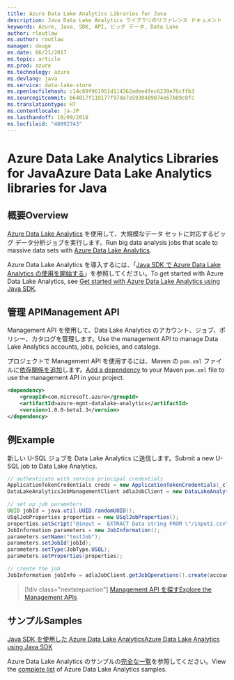 ```yaml
---
title: Azure Data Lake Analytics Libraries for Java
description: Java Data Lake Analytics ライブラリのリファレンス ドキュメント
keywords: Azure, Java, SDK, API, ビッグ データ, Data Lake
author: rloutlaw
ms.author: routlaw
manager: douge
ms.date: 06/21/2017
ms.topic: article
ms.prod: azure
ms.technology: azure
ms.devlang: java
ms.service: data-lake-store
ms.openlocfilehash: c14c89f961951d114362adee4fec6239e78cffb3
ms.sourcegitcommit: b64017f119177f97da7a5930489874e67b09c0fc
ms.translationtype: HT
ms.contentlocale: ja-JP
ms.lasthandoff: 10/09/2018
ms.locfileid: "48892743"
---
```

# <a name="azure-data-lake-analytics-libraries-for-java"></a><span data-ttu-id="b1917-104">Azure Data Lake Analytics Libraries for Java</span><span class="sxs-lookup"><span data-stu-id="b1917-104">Azure Data Lake Analytics libraries for Java</span></span>

## <a name="overview"></a><span data-ttu-id="b1917-105">概要</span><span class="sxs-lookup"><span data-stu-id="b1917-105">Overview</span></span>

<span data-ttu-id="b1917-106">[Azure Data Lake Analytics](/azure/data-lake-analytics/data-lake-analytics-overview) を使用して、大規模なデータ セットに対応するビッグ データ分析ジョブを実行します。</span><span class="sxs-lookup"><span data-stu-id="b1917-106">Run big data analysis jobs that scale to massive data sets with [Azure Data Lake Analytics](/azure/data-lake-analytics/data-lake-analytics-overview).</span></span>

<span data-ttu-id="b1917-107">Azure Data Lake Analytics を導入するには、「[Java SDK で Azure Data Lake Analytics の使用を開始する](/azure/data-lake-analytics/data-lake-analytics-get-started-java-sdk)」を参照してください。</span><span class="sxs-lookup"><span data-stu-id="b1917-107">To get started with Azure Data Lake Analytics, see [Get started with Azure Data Lake Analytics using Java SDK](/azure/data-lake-analytics/data-lake-analytics-get-started-java-sdk).</span></span>

## <a name="management-api"></a><span data-ttu-id="b1917-108">管理 API</span><span class="sxs-lookup"><span data-stu-id="b1917-108">Management API</span></span>

<span data-ttu-id="b1917-109">Management API を使用して、Data Lake Analytics のアカウント、ジョブ、ポリシー、カタログを管理します。</span><span class="sxs-lookup"><span data-stu-id="b1917-109">Use the management API to manage Data Lake Analytics accounts, jobs, policies, and catalogs.</span></span>

<span data-ttu-id="b1917-110">プロジェクトで Management API を使用するには、Maven の `pom.xml` ファイルに[依存関係を追加](https://maven.apache.org/guides/getting-started/index.html#How_do_I_use_external_dependencies)します。</span><span class="sxs-lookup"><span data-stu-id="b1917-110">[Add a dependency](https://maven.apache.org/guides/getting-started/index.html#How_do_I_use_external_dependencies) to your Maven `pom.xml` file to use the management API in your project.</span></span>


```XML
<dependency>
    <groupId>com.microsoft.azure</groupId>
    <artifactId>azure-mgmt-datalake-analytics</artifactId>
    <version>1.0.0-beta1.3</version>
</dependency>
```

## <a name="example"></a><span data-ttu-id="b1917-111">例</span><span class="sxs-lookup"><span data-stu-id="b1917-111">Example</span></span>

<span data-ttu-id="b1917-112">新しい U-SQL ジョブを Data Lake Analytics に送信します。</span><span class="sxs-lookup"><span data-stu-id="b1917-112">Submit a new U-SQL job to Data Lake Analytics.</span></span>

```java
// authenticate with service principal credentials
ApplicationTokenCredentials creds = new ApplicationTokenCredentials(_clientId, _tenantId, _clientSecret, null);
DataLakeAnalyticsJobManagementClient adlaJobClient = new DataLakeAnalyticsJobManagementClientImpl(creds);

// set up job parameters
UUID jobId = java.util.UUID.randomUUID();
USqlJobProperties properties = new USqlJobProperties();
properties.setScript("@input =  EXTRACT Data string FROM \"/input1.csv\" USING Extractors.Csv(); OUTPUT @input TO @\"/output1.csv\" USING Outputters.Csv();");
JobInformation parameters = new JobInformation();
parameters.setName("testJob");
parameters.setJobId(jobId);
parameters.setType(JobType.USQL);
parameters.setProperties(properties);

// create the job
JobInformation jobInfo = adlaJobClient.getJobOperations().create(accountName, jobId, parameters).getBody();

```

> [!div class="nextstepaction"]
> [<span data-ttu-id="b1917-113">Management API を探す</span><span class="sxs-lookup"><span data-stu-id="b1917-113">Explore the Management APIs</span></span>](/java/api/overview/azure/datalakeanalytics/management)

## <a name="samples"></a><span data-ttu-id="b1917-114">サンプル</span><span class="sxs-lookup"><span data-stu-id="b1917-114">Samples</span></span>

<span data-ttu-id="b1917-115">[Java SDK を使用した Azure Data Lake Analytics][1]</span><span class="sxs-lookup"><span data-stu-id="b1917-115">[Azure Data Lake Analytics using Java SDK][1]</span></span> 

[1]: https://docs.microsoft.com/azure/data-lake-analytics/data-lake-analytics-get-started-java-sdk

<span data-ttu-id="b1917-116">Azure Data Lake Analytics のサンプルの[完全な一覧](https://azure.microsoft.com/resources/samples/?platform=java&term=analytics)を参照してください。</span><span class="sxs-lookup"><span data-stu-id="b1917-116">View the [complete list](https://azure.microsoft.com/resources/samples/?platform=java&term=analytics) of Azure Data Lake Analytics samples.</span></span>
